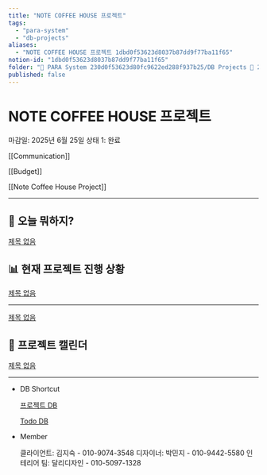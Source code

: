 ```yaml
---
title: "NOTE COFFEE HOUSE 프로젝트"
tags:
  - "para-system"
  - "db-projects"
aliases:
  - "NOTE COFFEE HOUSE 프로젝트 1dbd0f53623d8037b87dd9f77ba11f65"
notion-id: "1dbd0f53623d8037b87dd9f77ba11f65"
folder: "🚀 PARA System 230d0f53623d80fc9622ed288f937b25/DB Projects 🚀 230d0f53623d8153bf62f23dd93ce93f"
published: false
---
```


# NOTE COFFEE HOUSE 프로젝트

마감일: 2025년 6월 25일
상태 1: 완료

[[Communication]]

[[Budget]]

[[Note Coffee House Project]]

***

## 📝 오늘 뭐하지?

[제목 없음](NOTE%20COFFEE%20HOUSE%20%ED%94%84%EB%A1%9C%EC%A0%9D%ED%8A%B8/%EC%A0%9C%EB%AA%A9%20%EC%97%86%EC%9D%8C.csv)

## 📊 현재 프로젝트 진행 상황

[제목 없음](NOTE%20COFFEE%20HOUSE%20%ED%94%84%EB%A1%9C%EC%A0%9D%ED%8A%B8/%EC%A0%9C%EB%AA%A9%20%EC%97%86%EC%9D%8C.csv)

***

[제목 없음](NOTE%20COFFEE%20HOUSE%20%ED%94%84%EB%A1%9C%EC%A0%9D%ED%8A%B8/%EC%A0%9C%EB%AA%A9%20%EC%97%86%EC%9D%8C.csv)

## 📅 프로젝트 캘린더

[제목 없음](NOTE%20COFFEE%20HOUSE%20%ED%94%84%EB%A1%9C%EC%A0%9D%ED%8A%B8/%EC%A0%9C%EB%AA%A9%20%EC%97%86%EC%9D%8C.csv)

***

* DB Shortcut

  [프로젝트 DB](NOTE%20COFFEE%20HOUSE%20%ED%94%84%EB%A1%9C%EC%A0%9D%ED%8A%B8/%ED%94%84%EB%A1%9C%EC%A0%9D%ED%8A%B8%20DB.csv)

  [Todo DB](NOTE%20COFFEE%20HOUSE%20%ED%94%84%EB%A1%9C%EC%A0%9D%ED%8A%B8/Todo%20DB.csv)

* Member

  클라이언트: 김지숙 - 010-9074-3548
  디자이너: 박민지 - 010-9442-5580
  인테리어 팀: 달리디자인 - 010-5097-1328

[](NOTE%20COFFEE%20HOUSE%20%ED%94%84%EB%A1%9C%EC%A0%9D%ED%8A%B8/%EC%A0%9C%EB%AA%A9%20%EC%97%86%EC%9D%8C%2020bd0f53623d809387aaca48a803b055.md)
